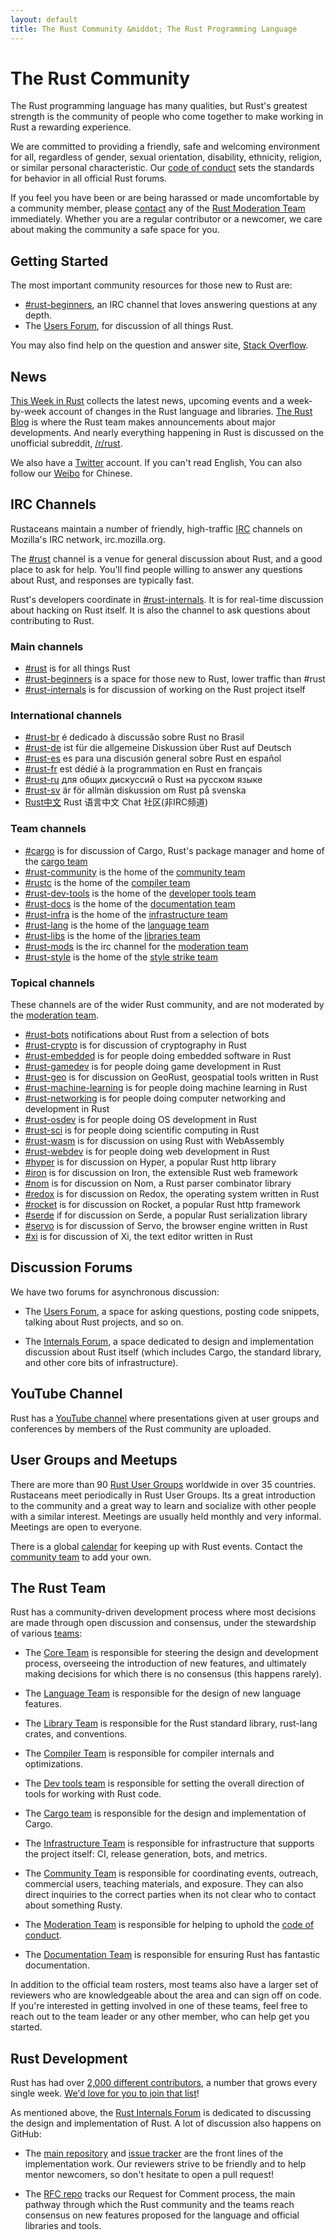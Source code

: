 ```yaml
---
layout: default
title: The Rust Community &middot; The Rust Programming Language
---
```


# The Rust Community

The Rust programming language has many qualities, but Rust's greatest
strength is the community of people who come together to make working
in Rust a rewarding experience.

We are committed to providing a friendly, safe and welcoming
environment for all, regardless of gender, sexual orientation,
disability, ethnicity, religion, or similar personal
characteristic. Our [code of conduct][coc] sets the standards for
behavior in all official Rust forums.

If you feel you have been or are
being harassed or made uncomfortable by a community member, please
[contact][mod_team_email] any of the [Rust Moderation Team][mod_team]
immediately. Whether you are a regular contributor or a newcomer, we
care about making the community a safe space for you.

[coc]: conduct.html
[mod_team_email]: mailto:rust-mods@rust-lang.org

## Getting Started

The most important community resources for those new to Rust are:

- [#rust-beginners][beginners_irc], an IRC channel that
  loves answering questions at any depth.
- The [Users Forum][users_forum], for discussion of all
  things Rust.

You may also find help on the question and answer site, [Stack Overflow][stack_overflow].

[stack_overflow]: https://stackoverflow.com/questions/tagged/rust

## News

[This Week in Rust][twir] collects the latest news, upcoming events
and a week-by-week account of changes in the Rust language and
libraries. [The Rust Blog][rust_blog] is where the Rust team makes
announcements about major developments. And nearly everything happening in
Rust is discussed on the unofficial subreddit, [/r/rust][reddit].

We also have a [Twitter][twitter] account.
If you can't read English, You can also follow our [Weibo][weibo] for Chinese.

[twir]: https://this-week-in-rust.org/
[rust_blog]: http://blog.rust-lang.org/
[reddit]: https://www.reddit.com/r/rust
[reddit_coc]: https://www.reddit.com/r/rust/comments/2rvrzx/our_code_of_conduct_please_read/
[twitter]: https://twitter.com/rustlang
[weibo]: http://weibo.com/u/5616913483

## IRC Channels

Rustaceans maintain a number of friendly, high-traffic [IRC] channels on Mozilla's IRC network, irc.mozilla.org.

The [#rust][rust_irc] channel is a venue for general
discussion about Rust, and a good place to ask for help. You'll find
people willing to answer any questions about Rust, and
responses are typically fast.

Rust's developers coordinate in [#rust-internals][internals_irc]. It is for
real-time discussion about hacking on Rust itself. It is also the channel
to ask questions about contributing to Rust.

### Main channels

- [#rust][rust_irc] is for all things Rust
- [#rust-beginners][beginners_irc] is a space for those new to Rust, lower traffic than #rust
- [#rust-internals][internals_irc] is for discussion of working on the Rust project itself

### International channels

- [#rust-br][br_irc] é dedicado à discussão sobre Rust no Brasil
- [#rust-de][de_irc] ist für die allgemeine Diskussion über Rust auf Deutsch
- [#rust-es][es_irc] es para una discusión general sobre Rust en español
- [#rust-fr][fr_irc] est dédié à la programmation en Rust en français
- [#rust-ru][ru_irc] для общих дискуссий о Rust на русском языке
- [#rust-sv](https://chat.mibbit.com/?server=irc.mozilla.org&channel=%23rust-es) är för allmän diskussion om Rust på svenska
- [Rust中文][cn_org] Rust 语言中文 Chat 社区(非IRC频道)

### Team channels

- [#cargo][cargo_irc] is for discussion of Cargo, Rust's package manager and home of the [cargo team][cargo_team]
- [#rust-community][community_irc] is the home of the [community team][community_team]
- [#rustc][rustc_irc] is the home of the [compiler team][compiler_team]
- [#rust-dev-tools][dev_tools_irc] is the home of the [developer tools team][dev_tools_team]
- [#rust-docs][docs_irc] is the home of the [documentation team][doc_team]
- [#rust-infra][infra_irc] is the home of the [infrastructure team][infra_team]
- [#rust-lang][lang_irc] is the home of the [language team][language_team]
- [#rust-libs][libs_irc] is the home of the [libraries team][library_team]
- [#rust-mods][mod_irc] is the irc channel for the [moderation team][mod_team]
- [#rust-style][style_irc] is the home of the [style strike team][style_team]

### Topical channels

These channels are of the wider Rust community, and are not moderated by the [moderation team][mod_team].

- [#rust-bots][bots_irc] notifications about Rust from a selection of bots
- [#rust-crypto][crypto_irc] is for discussion of cryptography in Rust
- [#rust-embedded][embedded_irc] is for people doing embedded software in Rust
- [#rust-gamedev][gamedev_irc] is for people doing game development in Rust
- [#rust-geo][rustgeo_irc] is for discussion on GeoRust, geospatial tools written in Rust
- [#rust-machine-learning][machine_learning_irc] is for people doing machine learning in Rust
- [#rust-networking][networking_irc] is for people doing computer networking and development in Rust
- [#rust-osdev][osdev_irc] is for people doing OS development in Rust
- [#rust-sci][sci_irc] is for people doing scientific computing in Rust
- [#rust-wasm][wasm_irc] is for discussion on using Rust with WebAssembly
- [#rust-webdev][webdev_irc] is for people doing web development in Rust
- [#hyper][hyper_irc] is for discussion on Hyper, a popular Rust http library
- [#iron][iron_irc] is for discussion on Iron, the extensible Rust web framework
- [#nom][nom_irc] is for discussion on Nom, a Rust parser combinator library
- [#redox][redox_irc] is for discussion on Redox, the operating system written in Rust
- [#rocket][rocket_irc] is for discussion on Rocket, a popular Rust http framework
- [#serde][serde_irc] if for discussion on Serde, a popular Rust serialization library
- [#servo][servo_irc] is for discussion of Servo, the browser engine written in Rust
- [#xi][xi_irc] is for discussion of Xi, the text editor written in Rust

[IRC]: https://en.wikipedia.org/wiki/Internet_Relay_Chat
[beginners_irc]: https://chat.mibbit.com/?server=irc.mozilla.org&channel=%23rust-beginners
[bots_irc]: https://chat.mibbit.com/?server=irc.mozilla.org&channel=%23rust-bots
[br_irc]: https://chat.mibbit.com/?server=irc.mozilla.org&channel=%23rust-br
[cargo_irc]: https://chat.mibbit.com/?server=irc.mozilla.org&channel=%23cargo
[cn_org]: https://chat.rust-china.org/
[community_irc]: https://chat.mibbit.com/?server=irc.mozilla.org&channel=%23rust-community
[crypto_irc]: https://chat.mibbit.com/?server=irc.mozilla.org&channel=%23rust-crypto
[de_irc]: https://chat.mibbit.com/?server=irc.mozilla.org&channel=%23rust-de
[es_irc]: https://chat.mibbit.com/?server=irc.mozilla.org&channel=%23rust-es
[embedded_irc]: https://chat.mibbit.com/?server=irc.mozilla.org&channel=%23rust-embedded
[fr_irc]: https://chat.mibbit.com/?server=irc.mozilla.org&channel=%23rust-fr
[gamedev_irc]: https://chat.mibbit.com/?server=irc.mozilla.org&channel=%23rust-gamedev
[internals_irc]: https://chat.mibbit.com/?server=irc.mozilla.org&channel=%23rust-internals
[lang_irc]: https://chat.mibbit.com/?server=irc.mozilla.org&channel=%23rust-lang
[libs_irc]: https://chat.mibbit.com/?server=irc.mozilla.org&channel=%23rust-libs
[networking_irc]: https://chat.mibbit.com/?server=irc.mozilla.org&channel=%23rust-networking
[osdev_irc]: https://chat.mibbit.com/?server=irc.mozilla.org&channel=%23rust-osdev
[ru_irc]: https://chat.mibbit.com/?server=irc.mozilla.org&channel=%23rust-ru
[rust_irc]: https://chat.mibbit.com/?server=irc.mozilla.org&channel=%23rust
[rustc_irc]: https://chat.mibbit.com/?server=irc.mozilla.org&channel=%23rustc
[servo_irc]: https://chat.mibbit.com/?server=irc.mozilla.org&channel=%23servo
[webdev_irc]: https://chat.mibbit.com/?server=irc.mozilla.org&channel=%23rust-webdev
[docs_irc]: https://chat.mibbit.com/?server=irc.mozilla.org&channel=%23rust-docs
[xi_irc]: https://chat.mibbit.com/?server=irc.mozilla.org&channel=%23xi
[dev_tools_irc]: https://chat.mibbit.com/?server=irc.mozilla.org&channel=%23rust-dev-tools
[style_irc]: https://chat.mibbit.com/?server=irc.mozilla.org&channel=%23style
[style_team]: team.html#Style-team
[mod_irc]: https://chat.mibbit.com/?server=irc.mozilla.org&channel=%23mods
[machine_learning_irc]: https://chat.mibbit.com/?server=irc.mozilla.org&channel=%23rust-machine-learning
[hyper_irc]: https://chat.mibbit.com/?server=irc.mozilla.org&channel=%23hyper
[iron_irc]: https://chat.mibbit.com/?server=irc.mozilla.org&channel=%23iron
[redox_irc]: https://chat.mibbit.com/?server=irc.mozilla.org&channel=%23redox
[nom_irc]: https://chat.mibbit.com/?server=irc.mozilla.org&channel=%23nom
[infra_irc]: https://chat.mibbit.com/?server=irc.mozilla.org&channel=%23rust-infra
[rustgeo_irc]: https://chat.mibbit.com/?server=irc.mozilla.org&channel=%23rust-geo
[rocket_irc]: https://chat.mibbit.com/?server=irc.mozilla.org&channel=%23rocket
[serde_irc]: https://chat.mibbit.com/?server=irc.mozilla.org&channel=%23serde
[sci_irc]: https://chat.mibbit.com/?server=irc.mozilla.org&channel=%23rust-sci
[wasm_irc]: https://chat.mibbit.com/?server=irc.mozilla.org&channel=%23rust-wasm

## Discussion Forums

We have two forums for asynchronous discussion:

- The [Users Forum][users_forum], a space for asking questions, posting code
  snippets, talking about Rust projects, and so on.

- The [Internals Forum][internals_forum], a space dedicated to design and
  implementation discussion about Rust itself (which includes Cargo, the
  standard library, and other core bits of infrastructure).

[users_forum]: https://users.rust-lang.org/
[internals_forum]: https://internals.rust-lang.org/

## YouTube Channel

Rust has a [YouTube channel][youtube_channel] where presentations
given at user groups and conferences by members of the Rust community
are uploaded.

[youtube_channel]: https://www.youtube.com/channel/UCaYhcUwRBNscFNUKTjgPFiA

## User Groups and Meetups

There are more than 90 [Rust User Groups][user_group] worldwide in
over 35 countries. Rustaceans meet periodically in Rust User Groups.
Its a great introduction to the community and a great way to learn and
socialize with other people with a similar interest. Meetings are
usually held monthly and very informal. Meetings are open to everyone.

There is a global [calendar][calendar] for keeping up with Rust events.
Contact the [community team][community_team] to add your own.

[user_group]: ./user-groups.html
[calendar]: https://www.google.com/calendar/embed?src=apd9vmbc22egenmtu5l6c5jbfc@group.calendar.google.com

## The Rust Team

Rust has a community-driven development process where most decisions are made
through open discussion and consensus, under the stewardship of various
[teams][teams]:

* The [Core Team][core_team] is responsible for steering the design and
development process, overseeing the introduction of new features, and ultimately
making decisions for which there is no consensus (this happens rarely).

* The [Language Team][language_team] is responsible for the
  design of new language features.

* The [Library Team][library_team] is responsible for the Rust standard
library, rust-lang crates, and conventions.

* The [Compiler Team][compiler_team] is responsible for compiler internals and
optimizations.

* The [Dev tools team][dev_tools_team] is responsible for setting the overall
  direction of tools for working with Rust code.

* The [Cargo team][cargo_team] is responsible for the design and implementation of Cargo.

* The [Infrastructure Team][infra_team] is responsible for infrastructure that supports
  the project itself: CI, release generation, bots, and metrics.

* The [Community Team][community_team] is responsible for coordinating events,
outreach, commercial users, teaching materials, and exposure. They can also
direct inquiries to the correct parties when its not clear who to contact
about something Rusty.

* The [Moderation Team][mod_team] is responsible for helping to uphold the
[code of conduct][coc].

* The [Documentation Team][doc_team] is responsible for ensuring Rust has
  fantastic documentation.

In addition to the official team rosters, most teams also have a larger set
of reviewers who are knowledgeable about the area and can sign off on
code. If you're interested in getting involved in one of these teams,
feel free to reach out to the team leader or any other member, who can
help get you started.

[teams]: team.html
[core_team]: team.html#Core-team
[language_team]: team.html#Language-design-team
[library_team]: team.html#Library-team
[compiler_team]: team.html#Compiler-team
[dev_tools_team]: team.html#Dev-tools-team
[cargo_team]: team.html#Cargo-team
[community_team]: team.html#Community-team
[mod_team]: team.html#Moderation-team
[doc_team]: team.html#Documentation-team
[infra_team]: team.html#Infrastructure-team

## Rust Development

Rust has had over [2,000 different contributors][authors], a number that grows
every single week. [We'd love for you to join that list][contribute]!

As mentioned above, the [Rust Internals Forum][internals_forum] is dedicated to
discussing the design and implementation of Rust. A lot of discussion also
happens on GitHub:

- The [main repository][github] and [issue tracker][issue_tracking] are the
  front lines of the implementation work. Our reviewers strive to be friendly
  and to help mentor newcomers, so don't hesitate to open a pull request!

- The [RFC repo][rfcs] tracks our Request for Comment process, the main pathway
  through which the Rust community and the teams reach consensus on new
  features proposed for the language and official libraries and tools.

[authors]: https://thanks.rust-lang.org/rust/all-time
[contribute]: contribute.html
[github]: https://github.com/rust-lang/rust
[rfcs]: https://github.com/rust-lang/rfcs
[issue_tracking]: https://github.com/rust-lang/rust/issues
